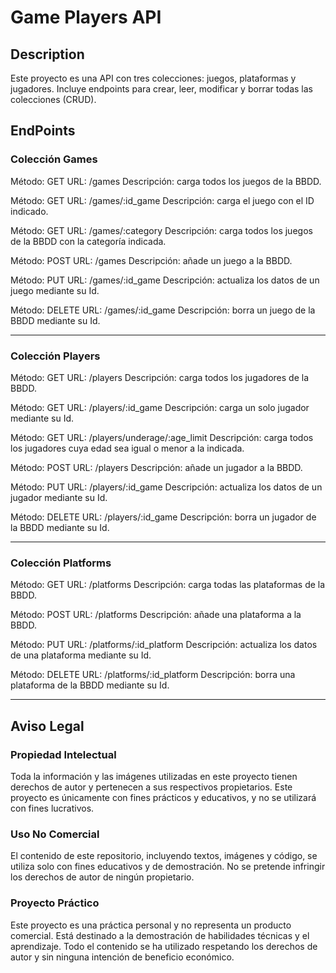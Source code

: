 # Game Players API

## Description
Este proyecto es una API con tres colecciones: juegos, plataformas y jugadores.
Incluye endpoints para crear, leer, modificar y borrar todas las colecciones (CRUD). 

## EndPoints

### Colección Games

Método: GET
URL: /games
Descripción: carga todos los juegos de la BBDD.

Método: GET
URL: /games/:id_game
Descripción: carga el juego con el ID indicado.

Método: GET
URL: /games/:category
Descripción: carga todos los juegos de la BBDD con la categoría indicada.

Método: POST
URL: /games
Descripción: añade un juego a la BBDD.

Método: PUT
URL: /games/:id_game
Descripción: actualiza los datos de un juego mediante su Id.

Método: DELETE
URL: /games/:id_game
Descripción: borra un juego de la BBDD mediante su Id.

----------

### Colección Players

Método: GET
URL: /players
Descripción: carga todos los jugadores de la BBDD.

Método: GET
URL: /players/:id_game
Descripción: carga un solo jugador mediante su Id.

Método: GET
URL: /players/underage/:age_limit
Descripción: carga todos los jugadores cuya edad sea igual o menor a la indicada.

Método: POST
URL: /players
Descripción: añade un jugador a la BBDD.

Método: PUT
URL: /players/:id_game
Descripción: actualiza los datos de un jugador mediante su Id.

Método: DELETE
URL: /players/:id_game
Descripción: borra un jugador de la BBDD mediante su Id.

----------

### Colección Platforms

Método: GET
URL: /platforms
Descripción: carga todas las plataformas de la BBDD.

Método: POST
URL: /platforms
Descripción: añade una plataforma a la BBDD.

Método: PUT
URL: /platforms/:id_platform
Descripción: actualiza los datos de una plataforma mediante su Id.

Método: DELETE
URL: /platforms/:id_platform
Descripción: borra una plataforma de la BBDD mediante su Id.

----------

## Aviso Legal

### Propiedad Intelectual
Toda la información y las imágenes utilizadas en este proyecto tienen derechos de autor y pertenecen a sus respectivos propietarios. Este proyecto es únicamente con fines prácticos y educativos, y no se utilizará con fines lucrativos.

### Uso No Comercial
El contenido de este repositorio, incluyendo textos, imágenes y código, se utiliza solo con fines educativos y de demostración. No se pretende infringir los derechos de autor de ningún propietario.

### Proyecto Práctico
Este proyecto es una práctica personal y no representa un producto comercial. Está destinado a la demostración de habilidades técnicas y el aprendizaje. Todo el contenido se ha utilizado respetando los derechos de autor y sin ninguna intención de beneficio económico.
